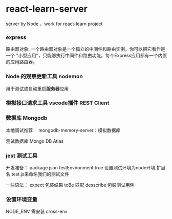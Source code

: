 # react-learn-server
server by Node ，work for react-learn project

### express

路由器对象:
一个路由器对象是一个孤立的中间件和路由实例。你可以把它看作是一个 "小型应用"，只能够执行中间件和路由功能。每个Express应用都有一个内置的应用路由器。

### Node 的观察更新工具 nodemon
用于测试或自动重启**服务器**应用

### 模拟接口请求工具 vscode插件 REST Client

### 数据库 Mongodb

本地调试推荐：
mongodb-memory-server：模拟数据库

测试数据库 Mongo DB Atlas

### jest 测试工具
开发准备：
package.json testEnvironment:true 设置测试环境为node环境
扩展名.test.js来命名我们的测试文件

一些语法：
expect 包装结果
toBe 匹配
desscribe 包装测试用例 

### 设置环境变量
NODE_ENV 需安装 cross-env
